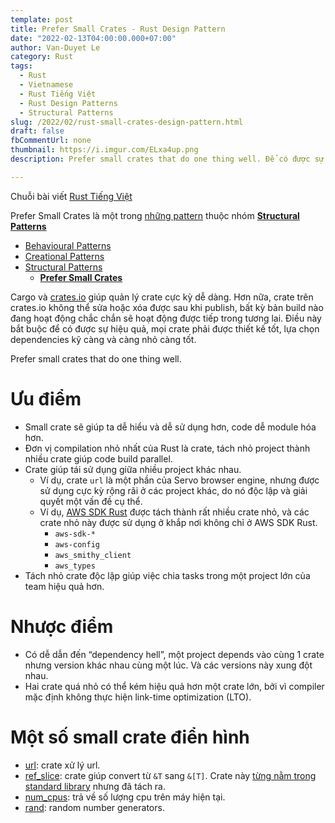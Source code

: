 ```yaml
---
template: post
title: Prefer Small Crates - Rust Design Pattern 
date: "2022-02-13T04:00:00.000+07:00"
author: Van-Duyet Le
category: Rust
tags:
  - Rust
  - Vietnamese
  - Rust Tiếng Việt
  - Rust Design Patterns
  - Structural Patterns
slug: /2022/02/rust-small-crates-design-pattern.html
draft: false
fbCommentUrl: none
thumbnail: https://i.imgur.com/ELxa4up.png
description: Prefer small crates that do one thing well. Để có được sự hiệu quả, mọi crate phải được thiết kế tốt, lựa chọn dependencies kỹ càng và càng độc lập càng tốt.

---
```


<div class="noti">Chuỗi bài viết <a href="/tag/rust-tiếng-việt/">Rust Tiếng Việt</a></div>

<div class="toc">
  <p>Prefer Small Crates là một trong <a href="/tag/rust-design-patterns">những pattern</a> thuộc nhóm <strong><a href="/tag/structural-patterns">Structural Patterns<a/></strong></p>
  <ul>
    <li>
      <a href="/tag/behavioural-patterns">Behavioural Patterns</a>
    </li>
    <li>
      <a href="/tag/creational-patterns">Creational Patterns</a>
    </li>
    <li>
      <a href="/tag/structural-patterns">Structural Patterns</a>
      <ul>
        <li><a href="/2022/02/rust-small-crates-design-pattern.html"><strong>Prefer Small Crates</strong></a></li>
      </ul>
    </li>
  </ul>
</div>

Cargo và [crates.io](http://crates.io/) giúp quản lý crate cực kỳ dễ dàng. Hơn nữa, crate trên crates.io không thể sửa hoặc xóa được sau khi publish, bất kỳ bản build nào đang hoạt động chắc chắn sẽ hoạt động được tiếp trong tương lai. Điều này bắt buộc để có được sự hiệu quả, mọi crate phải được thiết kế tốt, lựa chọn dependencies kỹ càng và càng nhỏ càng tốt.

Prefer small crates that do one thing well.

# Ưu điểm

- Small crate sẽ giúp ta dễ hiểu và dễ sử dụng hơn, code dễ module hóa hơn.
- Đơn vị compilation nhỏ nhất của Rust là crate, tách nhỏ project thành nhiều crate giúp code build parallel.
- Crate giúp tái sử dụng giữa nhiều project khác nhau.
    - Ví dụ, crate `url` là một phần của Servo browser engine, nhưng được sử dụng cực kỳ rộng rãi ở các project khác, do nó độc lập và giải quyết một vấn đề cụ thể.
    - Ví dụ, [AWS SDK Rust](https://awslabs.github.io/aws-sdk-rust/) được tách thành rất nhiều crate nhỏ, và các crate nhỏ này được sử dụng ở khắp nơi không chỉ ở AWS SDK Rust.
        - `aws-sdk-*`
        - `aws-config`
        - `aws_smithy_client`
        - `aws_types`
- Tách nhỏ crate độc lập giúp việc chia tasks trong một project lớn của team hiệu quả hơn.

# Nhược điểm

- Có dễ dẫn đến “dependency hell”, một project depends vào cùng 1 crate nhưng version khác nhau cùng một lúc. Và các versions này xung đột nhau.
- Hai crate quá nhỏ có thể kém hiệu quả hơn một crate lớn, bởi vì compiler mặc định không thực hiện link-time optimization (LTO).

# Một số small crate điển hình

- [url](https://crates.io/crates/url): crate xử lý url.
- [ref_slice](https://crates.io/crates/ref_slice): crate giúp convert từ `&T` sang `&[T]`. Crate này [từng nằm trong standard library](https://github.com/rust-lang/rust/issues/27774#issuecomment-150058618) nhưng đã tách ra.
- [num_cpus](https://crates.io/crates/num_cpus): trả về số lượng cpu trên máy hiện tại.
- [rand](https://crates.io/crates/rand): random number generators.
